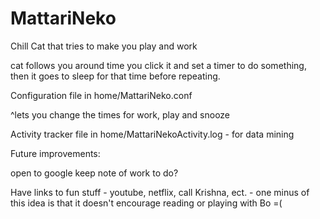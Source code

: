 # MattariNeko
Chill Cat that tries to make you play and work

cat follows you around time you click it and set a timer to do something, then it goes to sleep for that time before repeating.

Configuration file in home/MattariNeko.conf

^lets you change the times for work, play and snooze

Activity tracker file in home/MattariNekoActivity.log - for data mining

Future improvements:

open to google keep note of work to do?

Have links to fun stuff - youtube, netflix, call Krishna, ect. - one minus of this idea is that it doesn't encourage reading or playing with Bo =(
